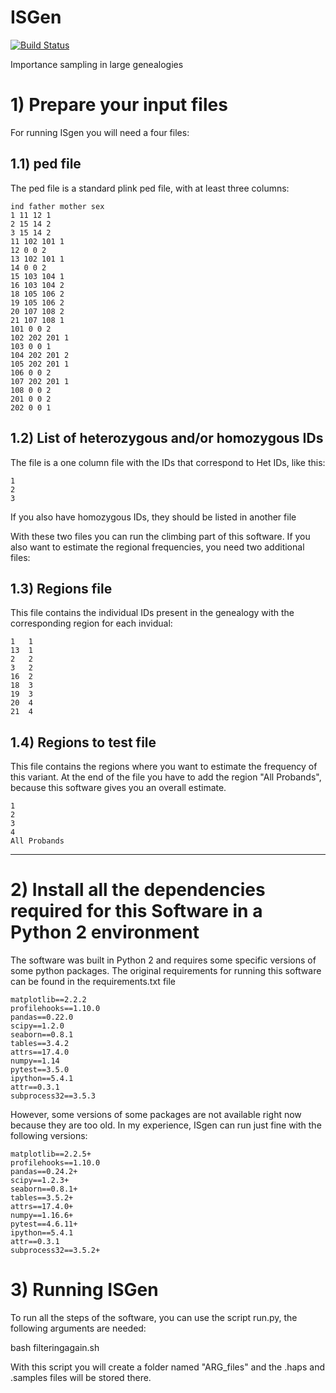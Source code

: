 # ISGen
[![Build Status](https://travis-ci.org/DomNelson/ISGen.svg?branch=master)](https://travis-ci.org/DomNelson/ISGen)

Importance sampling in large genealogies


#   1) Prepare your input files

For running ISgen you will need a four files:

## 1.1) ped file

The ped file is a standard plink ped file, with at least three columns:
```
ind father mother sex
1 11 12 1
2 15 14 2
3 15 14 2
11 102 101 1
12 0 0 2
13 102 101 1
14 0 0 2
15 103 104 1
16 103 104 2
18 105 106 2
19 105 106 2
20 107 108 2
21 107 108 1
101 0 0 2
102 202 201 1
103 0 0 1
104 202 201 2
105 202 201 1
106 0 0 2
107 202 201 1
108 0 0 2
201 0 0 2
202 0 0 1
```
## 1.2) List of heterozygous and/or homozygous IDs

The file is a one column file with the IDs that correspond to Het IDs, like this:
```
1
2
3
```
If you also have homozygous IDs, they should be listed in another file

With these two files you can run the climbing part of this software. If you also want to estimate the regional frequencies, you need two additional files:

## 1.3) Regions file

This file contains the individual IDs present in the genealogy with the corresponding region for each invidual:

```
1	1
13	1
2	2
3	2
16	2
18	3
19	3
20	4
21	4
```
## 1.4) Regions to test file
This file contains the regions where you want to estimate the frequency of this variant. At the end of the file you have to add the region "All Probands", because this software gives you an overall estimate.

```
1
2
3
4
All Probands
```

---
#   2) Install all the dependencies required for this Software in a Python 2 environment
The software was built in Python 2 and requires some specific versions of some python packages. The original requirements for running this software can be found in the requirements.txt file
```
matplotlib==2.2.2
profilehooks==1.10.0
pandas==0.22.0
scipy==1.2.0
seaborn==0.8.1
tables==3.4.2
attrs==17.4.0
numpy==1.14
pytest==3.5.0
ipython==5.4.1
attr==0.3.1
subprocess32==3.5.3
```
However, some versions of some packages are not available right now because they are too old. In my experience, ISgen can run just fine with the following versions:

```
matplotlib==2.2.5+
profilehooks==1.10.0
pandas==0.24.2+
scipy==1.2.3+
seaborn==0.8.1+
tables==3.5.2+
attrs==17.4.0+
numpy==1.16.6+
pytest==4.6.11+
ipython==5.4.1
attr==0.3.1
subprocess32==3.5.2+
```

# 3) Running ISGen
To run all the steps of the software, you can use the script run.py, the following arguments are needed:


bash filteringagain.sh

With this script you will create a folder named "ARG_files" and the .haps and .samples files will be stored there.
